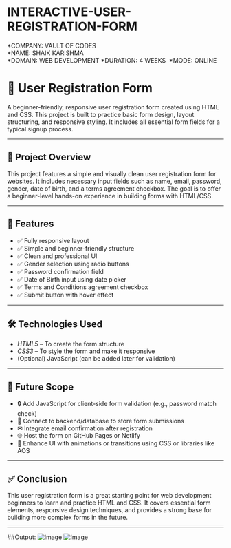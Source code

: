 # INTERACTIVE-USER-REGISTRATION-FORM

*COMPANY: VAULT OF CODES  
*NAME: SHAIK KARISHMA  
*DOMAIN: WEB DEVELOPMENT 
*DURATION: 4 WEEKS 
*MODE: ONLINE

# 📝 User Registration Form

A beginner-friendly, responsive user registration form created using HTML and CSS. This project is built to practice basic form design, layout structuring, and responsive styling. It includes all essential form fields for a typical signup process.

---

## 📌 Project Overview

This project features a simple and visually clean user registration form for websites. It includes necessary input fields such as name, email, password, gender, date of birth, and a terms agreement checkbox. The goal is to offer a beginner-level hands-on experience in building forms with HTML/CSS.

---

## 🎯 Features

- ✅ Fully responsive layout  
- ✅ Simple and beginner-friendly structure  
- ✅ Clean and professional UI  
- ✅ Gender selection using radio buttons  
- ✅ Password confirmation field  
- ✅ Date of Birth input using date picker  
- ✅ Terms and Conditions agreement checkbox  
- ✅ Submit button with hover effect  

---

## 🛠 Technologies Used

- *HTML5* – To create the form structure  
- *CSS3* – To style the form and make it responsive  
- (Optional) JavaScript (can be added later for validation)

---
## 🌱 Future Scope

- 🔒 Add JavaScript for client-side form validation (e.g., password match check)  
- 📩 Connect to backend/database to store form submissions  
- ✉ Integrate email confirmation after registration  
- 🌐 Host the form on GitHub Pages or Netlify  
- 🌈 Enhance UI with animations or transitions using CSS or libraries like AOS  

---

## ✅ Conclusion

This user registration form is a great starting point for web development beginners to learn and practice HTML and CSS. It covers essential form elements, responsive design techniques, and provides a strong base for building more complex forms in the future.

---

##Output:
![Image](https://github.com/user-attachments/assets/9cb9d93a-5bfd-4bc9-9dd5-c474ca0c1db3)
![Image](https://github.com/user-attachments/assets/7154af6f-0b3f-484d-b086-619eddbae214)

